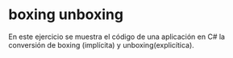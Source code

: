 # boxing unboxing

En este ejercicio se muestra el código de una aplicación en C# la conversión de boxing (implícita) y unboxing(explicítica). 
